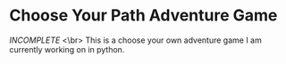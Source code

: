 # Choose Your Path Adventure Game
*INCOMPLETE* <\br>
This is a choose your own adventure game I am currently working on in python. 
